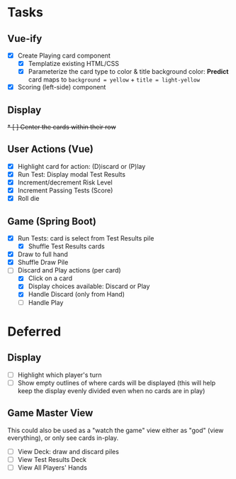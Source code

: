 # Tasks

## Vue-ify
* [X] Create Playing card component
    * [X] Templatize existing HTML/CSS
    * [X] Parameterize the card type to color & title background color:
          **Predict** card maps to `background = yellow` + `title = light-yellow`
* [X] Scoring (left-side) component

## Display
~~* [ ] Center the cards within their row~~

## User Actions (Vue)
* [X] Highlight card for action: (D)iscard or (P)lay
* [X] Run Test: Display modal Test Results
* [X] Increment/decrement Risk Level
* [X] Increment Passing Tests (Score)
* [X] Roll die

## Game (Spring Boot)
* [X] Run Tests: card is select from Test Results pile
    * [X] Shuffle Test Results cards
* [X] Draw to full hand
* [X] Shuffle Draw Pile
* [ ] Discard and Play actions (per card)
    * [X] Click on a card
    * [X] Display choices available: Discard or Play 
    * [X] Handle Discard (only from Hand)
    * [ ] Handle Play

# Deferred

## Display
* [ ] Highlight which player's turn
* [ ] Show empty outlines of where cards will be displayed 
      (this will help keep the display evenly divided even when no cards are in play)

## Game Master View

This could also be used as a "watch the game" view either as "god" (view everything),
or only see cards in-play. 

* [ ] View Deck: draw and discard piles
* [ ] View Test Results Deck
* [ ] View All Players' Hands
